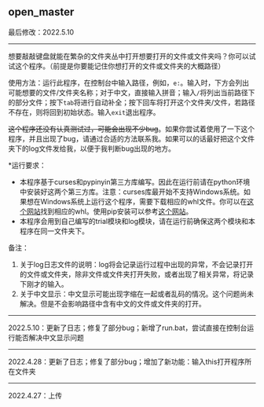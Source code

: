 ## open_master

最后修改：2022.5.10

----

想要敲敲键盘就能在繁杂的文件夹丛中打开想要打开的文件或文件夹吗？你可以试试这个程序。（前提是你要能记住你想打开的文件或文件夹的大概路径）

使用方法：运行此程序，在控制台中输入路径，例如，```e:```。输入时，下方会列出可能想要的文件/文件夹名称；对于中文，直接输入拼音；输入```/```将列出当前路径下的部分文件；按下```tab```将进行自动补全；按下回车将打开这个文件夹/文件，若路径不存在，则将回到初始状态。输入```exit```退出程序。

~~这个程序还没有认真测试过，可能会出现不少bug~~。如果你尝试着使用了一下这个程序，并且出现了bug，请通过合适的方法联系我。如果可以的话最好把这个文件夹下的log文件发给我，以便于我判断bug出现的地方。

*运行要求：

* 本程序基于curses和pypinyin第三方库编写。因此在运行前请在python环境中安装好这两个第三方库。注意：curses库最开始不支持Windows系统。如果想在Windows系统上运行这个程序，需要下载相应的whl文件。你可以在[这个网站](https://www.lfd.uci.edu/~gohlke/pythonlibs/#curses)找到相应的whl。使用pip安装可以参考[这个网站](https://blog.csdn.net/weixin_44912159/article/details/101833488)。
* 本程序会用到自己编写的trial模块和log模块，请在运行前确保这两个模块和本程序在同一文件夹下。

备注：

1. 关于log日志文件的说明：log将会记录运行过程中出现的异常，不会记录打开的文件或文件夹，除非文件或文件夹打开失败，或者出现了相关异常，将记录下刚才的输入。
2. 关于中文显示：中文显示可能出现字缩在一起或者乱码的情况。这个问题尚未解决。但是不会影响路径中含有中文的文件或文件夹的打开。

----

2022.5.10：更新了日志；修复了部分bug；新增了run.bat，尝试直接在控制台运行能否解决中文显示问题

---

2022.4.28：更新了日志；修复了部分bug；增加了新功能：输入this打开程序所在文件夹

----

2022.4.27：上传